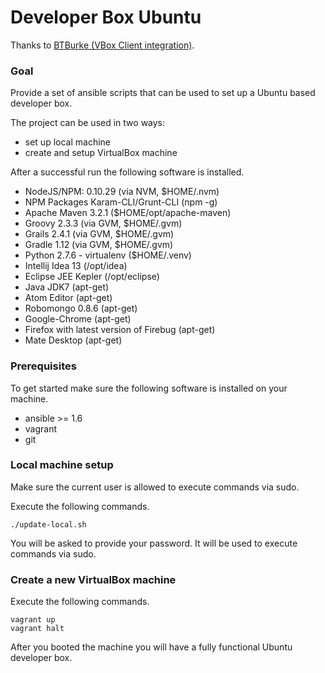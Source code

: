 Developer Box Ubuntu
====================

Thanks to [BTBurke (VBox Client integration)](https://github.com/BTBurke/skeleton-vagrant-ansible).

### Goal

Provide a set of ansible scripts that can be used to set up a Ubuntu
based developer box.

The project can be used in two ways:

- set up local machine
- create and setup VirtualBox machine

After a successful run the following software is installed.

- NodeJS/NPM: 0.10.29 (via NVM, $HOME/.nvm)
- NPM Packages Karam-CLI/Grunt-CLI (npm -g)
- Apache Maven 3.2.1 ($HOME/opt/apache-maven)
- Groovy 2.3.3 (via GVM, $HOME/.gvm)
- Grails 2.4.1  (via GVM, $HOME/.gvm)
- Gradle 1.12 (via GVM, $HOME/.gvm)
- Python 2.7.6 - virtualenv ($HOME/.venv)
- Intellij Idea 13 (/opt/idea)
- Eclipse JEE Kepler (/opt/eclipse)
- Java JDK7 (apt-get)
- Atom Editor (apt-get)
- Robomongo 0.8.6 (apt-get)
- Google-Chrome (apt-get)
- Firefox with latest version of Firebug (apt-get)
- Mate Desktop (apt-get)

### Prerequisites

To get started make sure the following software is installed on your
machine.

- ansible >= 1.6
- vagrant
- git

### Local machine setup

Make sure the current user is allowed to execute commands via sudo.

Execute the following commands.

    ./update-local.sh

You will be asked to provide your password. It will be used to execute
commands via sudo.

### Create a new VirtualBox machine

Execute the following commands.

    vagrant up
    vagrant halt

After you booted the machine you will have a fully functional Ubuntu
developer box.

